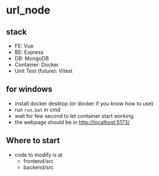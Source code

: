 # url_node
## stack
- FE: Vue
- BE: Express
- DB: MongoDB
- Container: Docker
- Unit Test (future): Vitest

## for windows
- install docker desktop (or docker if you know how to use)
- run `run.bat` in cmd
- wait for few second to let container start working
- the webpage should be in [http://localhost:5173/](http://localhost:5173/)

## Where to start
- code to modify is at
    - frontend/src
    - backend/src